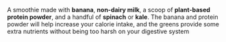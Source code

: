 A smoothie made with **banana**, **non-dairy milk**, a scoop of **plant-based protein powder**, and a handful of **spinach** or **kale**. The banana and protein powder will help increase your calorie intake, and the greens provide some extra nutrients without being too harsh on your digestive system